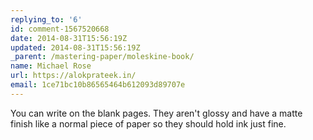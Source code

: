 ```yaml
---
replying_to: '6'
id: comment-1567520668
date: 2014-08-31T15:56:19Z
updated: 2014-08-31T15:56:19Z
_parent: /mastering-paper/moleskine-book/
name: Michael Rose
url: https://alokprateek.in/
email: 1ce71bc10b86565464b612093d89707e
---
```


You can write on the blank pages. They aren't glossy and have a matte finish
like a normal piece of paper so they should hold ink just fine.

